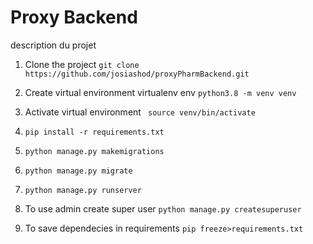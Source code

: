 # Proxy Backend
description du projet


1. Clone the project `git clone https://github.com/josiashod/proxyPharmBackend.git`

2. Create virtual environment virtualenv env `python3.8 -m venv venv`

3. Activate virtual environment ` source venv/bin/activate`

4. `pip install -r requirements.txt`

5. `python manage.py makemigrations`

6. `python manage.py migrate`

7. `python manage.py runserver`

8. To use admin create super user `python manage.py createsuperuser`

9. To save dependecies in requirements `pip freeze>requirements.txt`